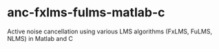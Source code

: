 # anc-fxlms-fulms-matlab-c
Active noise cancellation using various LMS algorithms (FxLMS, FuLMS, NLMS) in Matlab and C
